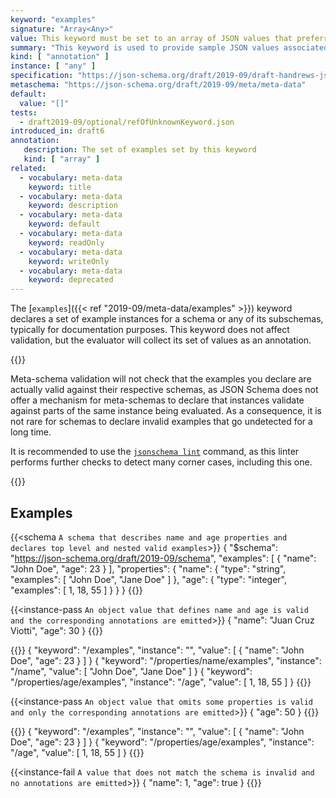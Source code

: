 ```yaml
---
keyword: "examples"
signature: "Array<Any>"
value: This keyword must be set to an array of JSON values that preferrably successfully validates against the corresponding subschema
summary: "This keyword is used to provide sample JSON values associated with a particular schema, for the purpose of illustrating usage."
kind: [ "annotation" ]
instance: [ "any" ]
specification: "https://json-schema.org/draft/2019-09/draft-handrews-json-schema-validation-02#rfc.section.9.5"
metaschema: "https://json-schema.org/draft/2019-09/meta/meta-data"
default:
  value: "[]"
tests:
  - draft2019-09/optional/refOfUnknownKeyword.json
introduced_in: draft6
annotation:
   description: The set of examples set by this keyword
   kind: [ "array" ]
related:
  - vocabulary: meta-data
    keyword: title
  - vocabulary: meta-data
    keyword: description
  - vocabulary: meta-data
    keyword: default
  - vocabulary: meta-data
    keyword: readOnly
  - vocabulary: meta-data
    keyword: writeOnly
  - vocabulary: meta-data
    keyword: deprecated
---
```



The [`examples`]({{< ref "2019-09/meta-data/examples" >}}) keyword declares a set of example instances for a schema or any
of its subschemas, typically for documentation purposes. This keyword does not
affect validation, but the evaluator will collect its set of values as an
annotation.

{{<best-practice>}}

Meta-schema validation will not check that the examples you declare are
actually valid against their respective schemas, as JSON Schema does not offer
a mechanism for meta-schemas to declare that instances validate against parts
of the same instance being evaluated. As a consequence, it is not rare for
schemas to declare invalid examples that go undetected for a long time.

It is recommended to use the [`jsonschema
lint`](https://github.com/sourcemeta/jsonschema/blob/main/docs/lint.markdown)
command, as this linter performs further checks to detect many corner cases,
including this one.

{{</best-practice>}}

## Examples

{{<schema `A schema that describes name and age properties and declares top level and nested valid examples`>}}
{
  "$schema": "https://json-schema.org/draft/2019-09/schema",
  "examples": [
    { "name": "John Doe", "age": 23 }
  ],
  "properties": {
    "name": {
      "type": "string",
      "examples": [ "John Doe", "Jane Doe" ]
    },
    "age": {
      "type": "integer",
      "examples": [ 1, 18, 55 ]
    }
  }
}
{{</schema>}}

{{<instance-pass `An object value that defines name and age is valid and the corresponding annotations are emitted`>}}
{ "name": "Juan Cruz Viotti", "age": 30 }
{{</instance-pass>}}

{{<instance-annotation>}}
{ "keyword": "/examples", "instance": "", "value": [ { "name": "John Doe", "age": 23 } ] }
{ "keyword": "/properties/name/examples", "instance": "/name", "value": [ "John Doe", "Jane Doe" ] }
{ "keyword": "/properties/age/examples", "instance": "/age", "value": [ 1, 18, 55 ] }
{{</instance-annotation>}}

{{<instance-pass `An object value that omits some properties is valid and only the corresponding annotations are emitted`>}}
{ "age": 50 }
{{</instance-pass>}}

{{<instance-annotation>}}
{ "keyword": "/examples", "instance": "", "value": [ { "name": "John Doe", "age": 23 } ] }
{ "keyword": "/properties/age/examples", "instance": "/age", "value": [ 1, 18, 55 ] }
{{</instance-annotation>}}

{{<instance-fail `A value that does not match the schema is invalid and no annotations are emitted`>}}
{ "name": 1, "age": true }
{{</instance-fail>}}
